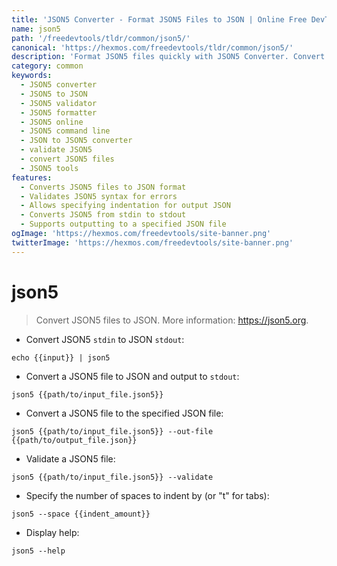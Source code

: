 ```yaml
---
title: 'JSON5 Converter - Format JSON5 Files to JSON | Online Free DevTools by Hexmos'
name: json5
path: '/freedevtools/tldr/common/json5/'
canonical: 'https://hexmos.com/freedevtools/tldr/common/json5/'
description: 'Format JSON5 files quickly with JSON5 Converter. Convert JSON5 to JSON, validate syntax, and specify indentations. Free online tool, no registration required.'
category: common
keywords:
  - JSON5 converter
  - JSON5 to JSON
  - JSON5 validator
  - JSON5 formatter
  - JSON5 online
  - JSON5 command line
  - JSON to JSON5 converter
  - validate JSON5
  - convert JSON5 files
  - JSON5 tools
features:
  - Converts JSON5 files to JSON format
  - Validates JSON5 syntax for errors
  - Allows specifying indentation for output JSON
  - Converts JSON5 from stdin to stdout
  - Supports outputting to a specified JSON file
ogImage: 'https://hexmos.com/freedevtools/site-banner.png'
twitterImage: 'https://hexmos.com/freedevtools/site-banner.png'
---
```


# json5

> Convert JSON5 files to JSON.
> More information: <https://json5.org>.

- Convert JSON5 `stdin` to JSON `stdout`:

`echo {{input}} | json5`

- Convert a JSON5 file to JSON and output to `stdout`:

`json5 {{path/to/input_file.json5}}`

- Convert a JSON5 file to the specified JSON file:

`json5 {{path/to/input_file.json5}} --out-file {{path/to/output_file.json}}`

- Validate a JSON5 file:

`json5 {{path/to/input_file.json5}} --validate`

- Specify the number of spaces to indent by (or "t" for tabs):

`json5 --space {{indent_amount}}`

- Display help:

`json5 --help`

